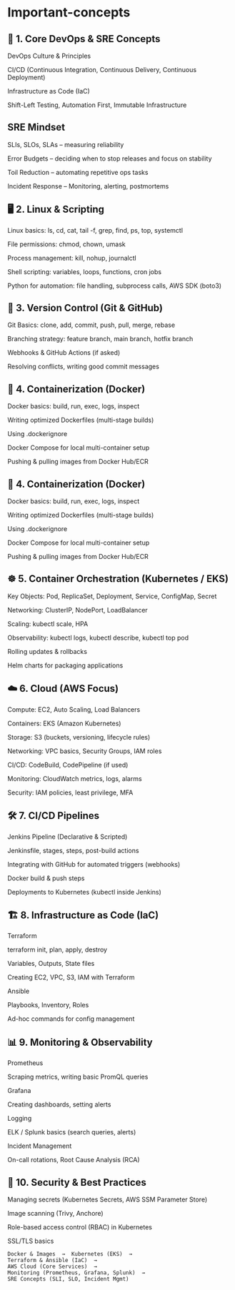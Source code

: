 # Important-concepts


## 🔑 1. Core DevOps & SRE Concepts

DevOps Culture & Principles

CI/CD (Continuous Integration, Continuous Delivery, Continuous Deployment)

Infrastructure as Code (IaC)

Shift-Left Testing, Automation First, Immutable Infrastructure


## SRE Mindset

SLIs, SLOs, SLAs – measuring reliability

Error Budgets – deciding when to stop releases and focus on stability

Toil Reduction – automating repetitive ops tasks

Incident Response – Monitoring, alerting, postmortems


## 🖥 2. Linux & Scripting

Linux basics: ls, cd, cat, tail -f, grep, find, ps, top, systemctl

File permissions: chmod, chown, umask

Process management: kill, nohup, journalctl

Shell scripting: variables, loops, functions, cron jobs

Python for automation: file handling, subprocess calls, AWS SDK (boto3)

## 🐙 3. Version Control (Git & GitHub)

Git Basics: clone, add, commit, push, pull, merge, rebase

Branching strategy: feature branch, main branch, hotfix branch

Webhooks & GitHub Actions (if asked)

Resolving conflicts, writing good commit messages

## 🐳 4. Containerization (Docker)

Docker basics: build, run, exec, logs, inspect

Writing optimized Dockerfiles (multi-stage builds)

Using .dockerignore

Docker Compose for local multi-container setup

Pushing & pulling images from Docker Hub/ECR

## 🐳 4. Containerization (Docker)

Docker basics: build, run, exec, logs, inspect

Writing optimized Dockerfiles (multi-stage builds)

Using .dockerignore

Docker Compose for local multi-container setup

Pushing & pulling images from Docker Hub/ECR

## ☸️ 5. Container Orchestration (Kubernetes / EKS)

Key Objects: Pod, ReplicaSet, Deployment, Service, ConfigMap, Secret

Networking: ClusterIP, NodePort, LoadBalancer

Scaling: kubectl scale, HPA

Observability: kubectl logs, kubectl describe, kubectl top pod

Rolling updates & rollbacks

Helm charts for packaging applications

## ☁️ 6. Cloud (AWS Focus)

Compute: EC2, Auto Scaling, Load Balancers

Containers: EKS (Amazon Kubernetes)

Storage: S3 (buckets, versioning, lifecycle rules)

Networking: VPC basics, Security Groups, IAM roles

CI/CD: CodeBuild, CodePipeline (if used)

Monitoring: CloudWatch metrics, logs, alarms

Security: IAM policies, least privilege, MFA

## 🛠 7. CI/CD Pipelines

Jenkins Pipeline (Declarative & Scripted)

Jenkinsfile, stages, steps, post-build actions

Integrating with GitHub for automated triggers (webhooks)

Docker build & push steps

Deployments to Kubernetes (kubectl inside Jenkins)

## 🏗 8. Infrastructure as Code (IaC)

Terraform

terraform init, plan, apply, destroy

Variables, Outputs, State files

Creating EC2, VPC, S3, IAM with Terraform

Ansible

Playbooks, Inventory, Roles

Ad-hoc commands for config management

## 📊 9. Monitoring & Observability

Prometheus

Scraping metrics, writing basic PromQL queries

Grafana

Creating dashboards, setting alerts

Logging

ELK / Splunk basics (search queries, alerts)

Incident Management

On-call rotations, Root Cause Analysis (RCA)

## 🔐 10. Security & Best Practices

Managing secrets (Kubernetes Secrets, AWS SSM Parameter Store)

Image scanning (Trivy, Anchore)

Role-based access control (RBAC) in Kubernetes

SSL/TLS basics



```Linux & Scripting  →  Git & GitHub  →  CI/CD (Jenkins)  →  
Docker & Images  →  Kubernetes (EKS)  →  
Terraform & Ansible (IaC)  →  
AWS Cloud (Core Services)  →  
Monitoring (Prometheus, Grafana, Splunk)  →  
SRE Concepts (SLI, SLO, Incident Mgmt)
